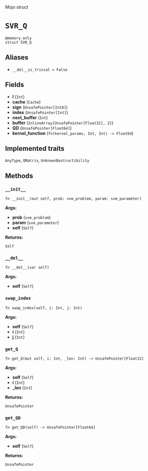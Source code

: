 Mojo struct

# `SVR_Q`

```mojo
@memory_only
struct SVR_Q
```

## Aliases

- `__del__is_trivial = False`

## Fields

- **l** (`Int`)
- **cache** (`Cache`)
- **sign** (`UnsafePointer[Int8]`)
- **index** (`UnsafePointer[Int]`)
- **next_buffer** (`Int`)
- **buffer** (`InlineArray[UnsafePointer[Float32], 2]`)
- **QD** (`UnsafePointer[Float64]`)
- **kernel_function** (`fn(kernel_params, Int, Int) -> Float64`)

## Implemented traits

`AnyType`, `QMatrix`, `UnknownDestructibility`

## Methods

### `__init__`

```mojo
fn __init__(out self, prob: svm_problem, param: svm_parameter)
```

**Args:**

- **prob** (`svm_problem`)
- **param** (`svm_parameter`)
- **self** (`Self`)

**Returns:**

`Self`

### `__del__`

```mojo
fn __del__(var self)
```

**Args:**

- **self** (`Self`)

### `swap_index`

```mojo
fn swap_index(self, i: Int, j: Int)
```

**Args:**

- **self** (`Self`)
- **i** (`Int`)
- **j** (`Int`)

### `get_Q`

```mojo
fn get_Q(mut self, i: Int, _len: Int) -> UnsafePointer[Float32]
```

**Args:**

- **self** (`Self`)
- **i** (`Int`)
- **_len** (`Int`)

**Returns:**

`UnsafePointer`

### `get_QD`

```mojo
fn get_QD(self) -> UnsafePointer[Float64]
```

**Args:**

- **self** (`Self`)

**Returns:**

`UnsafePointer`


